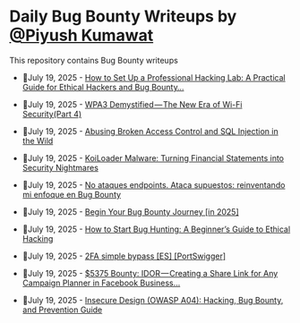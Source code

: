 # Daily Bug Bounty Writeups by [@Piyush Kumawat](https://twitter.com/piyush_supiy) 
This repository contains Bug Bounty writeups

<!-- BLOG-POST-LIST:START -->
 - 💯July 19, 2025 - [How to Set Up a Professional Hacking Lab: A Practical Guide for Ethical Hackers and Bug Bounty…](https://santhosh-adiga-u.medium.com/how-to-set-up-a-professional-hacking-lab-a-practical-guide-for-ethical-hackers-and-bug-bounty-350b5a9e5493?source=rss------bug_bounty-5) 

 - 💯July 19, 2025 - [WPA3 Demystified — The New Era of Wi-Fi Security&lpar;Part 4&rpar;](https://medium.com/@amitgy04/wpa3-demystified-the-new-era-of-wi-fi-security-part-4-7033dcdebfab?source=rss------bug_bounty-5) 

 - 💯July 19, 2025 - [Abusing Broken Access Control and SQL Injection in the Wild](https://systemweakness.com/abusing-broken-access-control-and-sql-injection-in-the-wild-891559e13199?source=rss------bug_bounty-5) 

 - 💯July 19, 2025 - [KoiLoader Malware: Turning Financial Statements into Security Nightmares](https://medium.com/@devanshpatel930/koiloader-malware-turning-financial-statements-into-security-nightmares-503176ce92e1?source=rss------bug_bounty-5) 

 - 💯July 19, 2025 - [No ataques endpoints. Ataca supuestos: reinventando mi enfoque en Bug Bounty](https://gorkaaa.medium.com/no-ataques-endpoints-ataca-supuestos-reinventando-mi-enfoque-en-bug-bounty-bb9a0deb2acc?source=rss------bug_bounty-5) 

 - 💯July 19, 2025 - [Begin Your Bug Bounty Journey [in 2025]](https://medium.com/@hrofficial62/begin-your-bug-bounty-journey-in-2025-54635a59eccc?source=rss------bug_bounty-5) 

 - 💯July 19, 2025 - [How to Start Bug Hunting: A Beginner’s Guide to Ethical Hacking](https://medium.com/@CYberVIaz/how-to-start-bug-hunting-a-beginners-guide-to-ethical-hacking-17930bb79690?source=rss------bug_bounty-5) 

 - 💯July 19, 2025 - [2FA simple bypass [ES] [PortSwigger]](https://h0lm3s.medium.com/2fa-simple-bypass-es-portswigger-12a5671d0eb8?source=rss------bug_bounty-5) 

 - 💯July 19, 2025 - [$5375 Bounty: IDOR — Creating a Share Link for Any Campaign Planner in Facebook Business…](https://medium.com/@muriarfad/5375-bounty-idor-creating-a-share-link-for-any-campaign-planner-in-facebook-business-03f0994d4d16?source=rss------bug_bounty-5) 

 - 💯July 19, 2025 - [Insecure Design &lpar;OWASP A04&rpar;: Hacking, Bug Bounty, and Prevention Guide](https://medium.com/@jpablo13/insecure-design-owasp-a04-hacking-bug-bounty-and-prevention-guide-4d4851d73677?source=rss------bug_bounty-5) 
<!-- BLOG-POST-LIST:END -->
